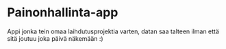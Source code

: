 # Painonhallinta-app
Appi jonka tein omaa laihdutusprojektia varten, datan saa talteen ilman että sitä joutuu joka päivä näkemään :)
